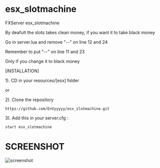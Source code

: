 # esx_slotmachine
FXServer esx_slotmachine

By deafult the slots takes clean money, if you want it to take black money

Go in server.lua and remove "--" on line 12 and 24

Remember to put "--" on line 11 and 23

Only if you change it to black money

[INSTALLATION]

1). CD in your resources/[esx] folder

or

2). Clone the repository
```
https://github.com/EnVyyyyy/esx_slotmachine.git
```

3). Add this in your server.cfg :
```
start esx_slotmachine
```

# SCREENSHOT
![screenshot](https://i.imgur.com/85olqXN.jpg)
